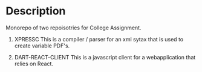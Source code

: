 # Description
Monorepo of two repoisotries for College Assignment.

1. XPRESSC
This is a compiler / parser for an xml sytax that is used to create variable PDF's.

2. DART-REACT-CLIENT
This is a javascript client for a webapplication that relies on React.
